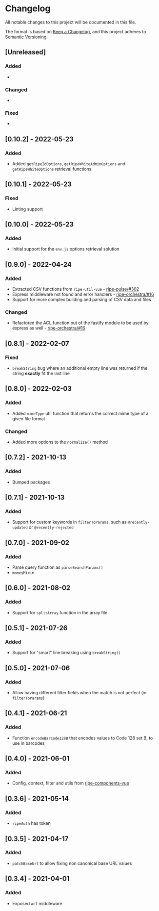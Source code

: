 # Changelog

All notable changes to this project will be documented in this file.

The format is based on [Keep a Changelog](https://keepachangelog.com/en/1.0.0/),
and this project adheres to [Semantic Versioning](https://semver.org/spec/v2.0.0.html).

## [Unreleased]

### Added

*

### Changed

*

### Fixed

*

## [0.10.2] - 2022-05-23

### Added

* Added `getRipeIdOptions`, `getRipeWhiteAdminOptions` and `getRipeWhiteOptions` retrieval functions

## [0.10.1] - 2022-05-23

### Fixed

* Linting support

## [0.10.0] - 2022-05-23

### Added

* Initial support for the `env.js` options retrieval solution

## [0.9.0] - 2022-04-24

### Added

* Extracted CSV functions from `ripe-util-vue` - [ripe-pulse/#302](https://github.com/ripe-tech/ripe-pulse/issues/302)
* Express middleware not found and error handlers - [ripe-orchestra/#16](https://github.com/ripe-tech/ripe-orchestra/issues/16)
* Support for more complex building and parsing of CSV data and files

### Changed

* Refactored the ACL function out of the fastify module to be used by express as well - [ripe-orchestra/#16](https://github.com/ripe-tech/ripe-orchestra/issues/16)

## [0.8.1] - 2022-02-07

### Fixed

* `breakString` bug where an additional empty line was returned if the string **exactly** fit the last line

## [0.8.0] - 2022-02-03

### Added

* Added `mimeType` util function that returns the correct mime type of a given file format

### Changed

* Added more options to the `normalize()` method

## [0.7.2] - 2021-10-13

### Added

* Bumped packages

## [0.7.1] - 2021-10-13

### Added

* Support for custom keywords in `filterToParams`, such as `@recently-updated` or `@recently-rejected`

## [0.7.0] - 2021-09-02

### Added

* Parse query function as `parseSearchParams()`
* `moneyMixin`

## [0.6.0] - 2021-08-02

### Added

* Support for `splitArray` function in the array file

## [0.5.1] - 2021-07-26

### Added

* Support for "smart" line breaking using `breakString()`

## [0.5.0] - 2021-07-06

### Added

* Allow having different filter fields when the match is not perfect (in `filterToParams`)

## [0.4.1] - 2021-06-21

### Added

* Function `encodeBarcode128B` that encodes values to Code 128 set B, to use in barcodes

## [0.4.0] - 2021-06-01

### Added

* Config, context, filter and utils from [ripe-components-vue](https://github.com/ripe-tech/ripe-components-vue)

## [0.3.6] - 2021-05-14

### Added

* `ripeAuth` has token

## [0.3.5] - 2021-04-17

### Added

* `patchBaseUrl` to allow fixing non canonical base URL values

## [0.3.4] - 2021-04-01

### Added

* Exposed `acl` middleware
